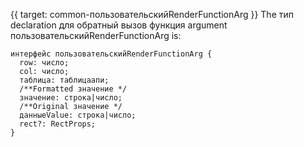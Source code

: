 {{ target: common-пользовательскийRenderFunctionArg }}
The тип declaration для обратный вызов функция argument пользовательскийRenderFunctionArg is:
```
интерфейс пользовательскийRenderFunctionArg {
  row: число;
  col: число;
  таблица: таблицаапи;
  /**Formatted значение */
  значение: строка|число;
  /**Original значение */
  данныеValue: строка|число;
  rect?: RectProps;
}
```